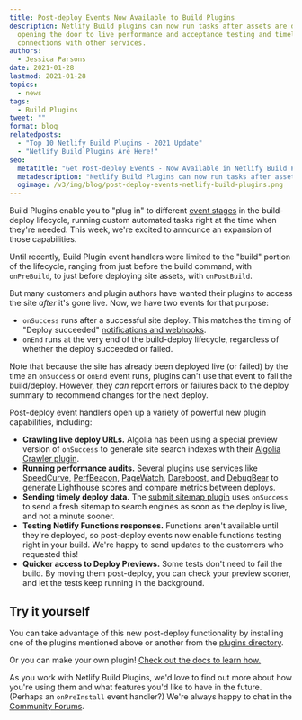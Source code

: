 ```yaml
---
title: Post-deploy Events Now Available to Build Plugins
description: Netlify Build plugins can now run tasks after assets are deployed,
  opening the door to live performance and acceptance testing and timely
  connections with other services.
authors:
  - Jessica Parsons
date: 2021-01-28
lastmod: 2021-01-28
topics:
  - news
tags:
  - Build Plugins
tweet: ""
format: blog
relatedposts:
  - "Top 10 Netlify Build Plugins - 2021 Update"
  - "Netlify Build Plugins Are Here!"
seo:
  metatitle: "Get Post-deploy Events - Now Available in Netlify Build Plugins"
  metadescription: "Netlify Build Plugins can now run tasks after assets are deployed. Learn how this opens the door to production perf and acceptance testing and timely connections with other services."
  ogimage: /v3/img/blog/post-deploy-events-netlify-build-plugins.png
---
```

Build Plugins enable you to "plug in" to different [event stages](https://docs.netlify.com/configure-builds/build-plugins/create-plugins/#plug-into-events) in the build-deploy lifecycle, running custom automated tasks right at the time when they're needed. This week, we're excited to announce an expansion of those capabilities.

Until recently, Build Plugin event handlers were limited to the "build" portion of the lifecycle, ranging from just before the build command, with `onPreBuild`, to just before deploying site assets, with `onPostBuild`.

But many customers and plugin authors have wanted their plugins to access the site *after* it's gone live. Now, we have two events for that purpose:

- `onSuccess` runs after a successful site deploy. This matches the timing of "Deploy succeeded" [notifications and webhooks](https://docs.netlify.com/site-deploys/notifications/).
- `onEnd` runs at the very end of the build-deploy lifecycle, regardless of whether the deploy succeeded or failed.

Note that because the site has already been deployed live (or failed) by the time an `onSuccess` or `onEnd` event runs, plugins can't use that event to fail the build/deploy. However, they *can* report errors or failures back to the deploy summary to recommend changes for the next deploy.

Post-deploy event handlers open up a variety of powerful new plugin capabilities, including:

- **Crawling live deploy URLs.** Algolia has been using a special preview version of `onSuccess` to generate site search indexes with their [Algolia Crawler plugin](https://github.com/algolia/algoliasearch-netlify#readme).
- **Running performance audits.** Several plugins use services like [SpeedCurve](http://app.netlify.com/plugins/netlify-build-plugin-speedcurve/install), [PerfBeacon](http://app.netlify.com/plugins/netlify-build-plugin-perfbeacon/install), [PageWatch](http://app.netlify.com/plugins/netlify-plugin-pagewatch/install), [Dareboost](http://app.netlify.com/plugins/netlify-build-plugin-dareboost/install),  and [DebugBear](http://app.netlify.com/plugins/netlify-build-plugin-debugbear/install) to generate Lighthouse scores and compare metrics between deploys.
- **Sending timely deploy data.** The [submit sitemap plugin](http://app.netlify.com/plugins/netlify-plugin-submit-sitemap) uses `onSuccess` to send a fresh sitemap to search engines as soon as the deploy is live, and not a minute sooner.
- **Testing Netlify Functions responses.** Functions aren't available until they're deployed, so post-deploy events now enable functions testing right in your build. We're happy to send updates to the customers who requested this!
- **Quicker access to Deploy Previews.** Some tests don't need to fail the build. By moving them post-deploy, you can check your preview sooner, and let the tests keep running in the background.

## Try it yourself

You can take advantage of this new post-deploy functionality by installing one of the plugins mentioned above or another from the [plugins directory](https://app.netlify.com/plugins?_ga=2.167607294.1930832954.1611607523-314182322.1587015855).

Or you can make your own plugin! [Check out the docs to learn how.](https://docs.netlify.com/configure-builds/build-plugins/create-plugins/)

As you work with Netlify Build Plugins, we'd love to find out more about how you're using them and what features you'd like to have in the future. (Perhaps an `onPreInstall` event handler?) We're always happy to chat in the [Community Forums](https://community.netlify.com/).